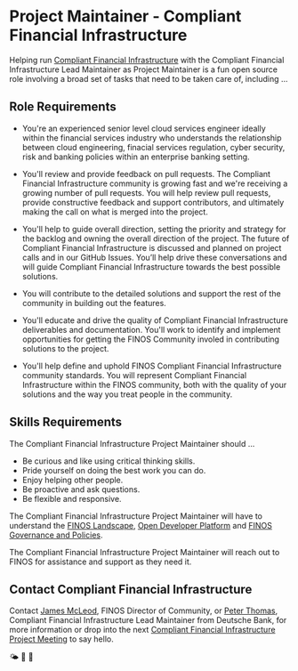 # Project Maintainer - Compliant Financial Infrastructure 
Helping run [Compliant Financial Infrastructure](https://github.com/finos/compliant-financial-infrastructure) with the Compliant Financial Infrastructure Lead Maintainer as Project Maintainer is a fun open source role involving a broad set of tasks that need to be taken care of, including ...

## Role Requirements

- You're an experienced senior level cloud services engineer ideally within the financial services industry who understands the relationship between cloud engineering, finacial services regulation, cyber security, risk and banking policies within an enterprise banking setting.

- You'll review and provide feedback on pull requests. The Compliant Financial Infrastructure community is growing fast and we're receiving a growing number of pull requests. You will help review pull requests, provide constructive feedback and support contributors, and ultimately making the call on what is merged into the project.

- You'll help to guide overall direction, setting the priority and strategy for the backlog and owning the overall direction of the project. The future of Compliant Financial Infrastructure is discussed and planned on project calls and in our GitHub Issues. You’ll help drive these conversations and will guide Compliant Financial Infrastructure towards the best possible solutions.

- You will contribute to the detailed solutions and support the rest of the community in building out the features.

- You'll educate and drive the quality of Compliant Financial Infrastructure deliverables and documentation. You'll work to identify and implement opportunities for getting the FINOS Community involed in contributing solutions to the project.

- You'll help define and uphold FINOS Compliant Financial Infrastructure community standards. You will represent Compliant Financial Infrastructure within the FINOS community, both with the quality of your solutions and the way you treat people in the community.

## Skills Requirements

The Compliant Financial Infrastructure Project Maintainer should ... 

- Be curious and like using critical thinking skills.
- Pride yourself on doing the best work you can do. 
- Enjoy helping other people.
- Be proactive and ask questions.
- Be flexible and responsive.
 
The Compliant Financial Infrastructure Project Maintainer will have to understand the [FINOS Landscape](https://landscape.finos.org), [Open Developer Platform](https://github.com/finos/open-developer-platform) and [FINOS Governance and Policies](https://community.finos.org/docs/governance/#open-source-software-projects). 

The Compliant Financial Infrastructure Project Maintainer will reach out to FINOS for assistance and support as they need it.

## Contact Compliant Financial Infrastructure

Contact [James McLeod](james@finos.org), FINOS Director of Community, or  [Peter Thomas](peter.thomas@db.com), Compliant Financial Infrastructure Lead Maintainer from Deutsche Bank, for more information or drop into the next [Compliant Financial Infrastructure Project Meeting](https://github.com/finos/compliant-financial-infrastructure/issues?q=label%3Ameeting+) to say hello.

🌤 🚀 🤖